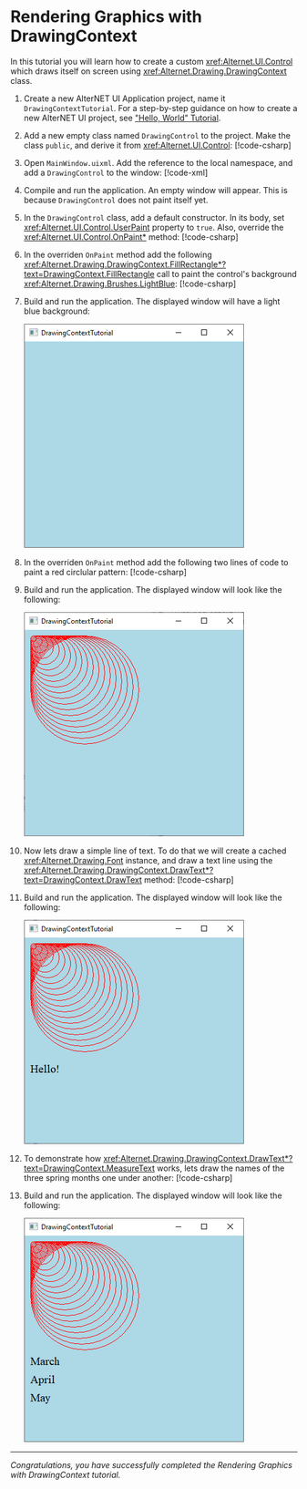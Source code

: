 # Rendering Graphics with DrawingContext

In this tutorial you will learn how to create a custom <xref:Alternet.UI.Control> which draws itself on screen using <xref:Alternet.Drawing.DrawingContext> class.

1. Create a new AlterNET UI Application project, name it `DrawingContextTutorial`. For a step-by-step guidance on how to create a new AlterNET UI project,
    see ["Hello, World" Tutorial](../hello-world/hello-world.md).
1. Add a new empty class named `DrawingControl` to the project. Make the class `public`, and derive it from <xref:Alternet.UI.Control>:
   [!code-csharp[](examples/DrawingContextTutorial/DrawingControl-Step1.cs?highlight=1,5)]
1. Open `MainWindow.uixml`. Add the reference to the local namespace, and add a `DrawingControl` to the window:
   [!code-xml[](examples/DrawingContextTutorial/MainWindow.uixml?highlight=5,6)]
1. Compile and run the application. An empty window will appear. This is because `DrawingControl` does not paint itself yet.
1. In the `DrawingControl` class, add a default constructor. In its body, set <xref:Alternet.UI.Control.UserPaint> property to `true`. Also,
   override the <xref:Alternet.UI.Control.OnPaint*> method:
   [!code-csharp[](examples/DrawingContextTutorial/DrawingControl-Step2.cs?highlight=10,13-15)]
1. In the overriden `OnPaint` method add the following
   <xref:Alternet.Drawing.DrawingContext.FillRectangle*?text=DrawingContext.FillRectangle> call to
   paint the control's background <xref:Alternet.Drawing.Brushes.LightBlue>:
   [!code-csharp[](examples/DrawingContextTutorial/DrawingControl-Step3.cs?highlight=15)]
1. Build and run the application. The displayed window will have a light blue background:

   ![Window with Light Blue Background](images/light-blue-background.png)
1. In the overriden `OnPaint` method add the following two lines of code to paint a red circlular pattern:
   [!code-csharp[](examples/DrawingContextTutorial/DrawingControl-Step4.cs?highlight=17-18)]
1. Build and run the application. The displayed window will look like the following:

   ![Window with Red Circular Pattern](images/circular-pattern.png)
1. Now lets draw a simple line of text. To do that we will create a cached <xref:Alternet.Drawing.Font> instance, and
   draw a text line using the <xref:Alternet.Drawing.DrawingContext.DrawText*?text=DrawingContext.DrawText> method:
   [!code-csharp[](examples/DrawingContextTutorial/DrawingControl-Step5.cs?highlight=13,22)]
1. Build and run the application. The displayed window will look like the following:

   ![Window with Simple Text](images/simple-text.png)

1. To demonstrate how <xref:Alternet.Drawing.DrawingContext.DrawText*?text=DrawingContext.MeasureText> works, lets draw
   the names of the three spring months one under another:
   [!code-csharp[](examples/DrawingContextTutorial/DrawingControl-Step6.cs?highlight=22-29)]
1. Build and run the application. The displayed window will look like the following:

   ![Window with Simple Text](images/months-display.png)

---
*Congratulations, you have successfully completed the Rendering Graphics with DrawingContext tutorial.*
